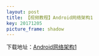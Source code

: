 ```yaml
---
layout: post
title: 【视频教程】Android网络架构1
key: 20171205
picture_frame: shadow
---
```


下载地址：[Android网络架构1](https://pan.baidu.com/s/1kUPWMiz "Android网络架构1")